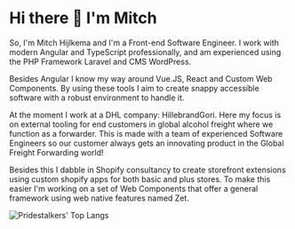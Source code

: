 # Hi there 👋 I'm Mitch 

So, I'm Mitch Hijlkema and I'm a Front-end Software Engineer. I work with modern Angular and TypeScript professionally, and am experienced using the PHP Framework Laravel and CMS WordPress.

Besides Angular I know my way around Vue.JS, React and Custom Web Components. By using these tools I aim to create snappy accessible software with a robust environment to handle it.

At the moment I work at a DHL company: HillebrandGori. Here my focus is on external tooling for end customers in global alcohol freight where we function as a forwarder. This is made with a team of experienced Software Engineers so our customer always gets an innovating product in the Global Freight Forwarding world!

Besides this I dabble in Shopify consultancy to create storefront extensions using custom shopify apps for both basic and plus stores. To make this easier I'm working on a set of Web Components that offer a general framework using web native features named Zet.

![Pridestalkers' Top Langs](https://github-readme-stats.vercel.app/api/top-langs/?username=pridestalker&layout=compact)

<!-- ![Pridestalkers' github stats](https://github-readme-stats.vercel.app/api?username=pridestalker&theme=vue&count_private=true&hide=contribs)

**Pridestalker/Pridestalker** is a ✨ _special_ ✨ repository because its `README.md` (this file) appears on your GitHub profile.

Here are some ideas to get you started:

- 🔭 I’m currently working on ...
- 🌱 I’m currently learning ...
- 👯 I’m looking to collaborate on ...
- 🤔 I’m looking for help with ...
- 💬 Ask me about ...
- 📫 How to reach me: ...
- 😄 Pronouns: ...
- ⚡ Fun fact: ...
-->
